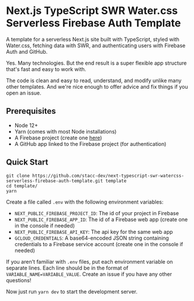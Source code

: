 # Next.js TypeScript SWR Water.css Serverless Firebase Auth Template

A template for a serverless Next.js site built with TypeScript, styled with Water.css, fetching data with SWR, and authenticating users with Firebase Auth and GitHub.

Yes. Many technologies. But the end result is a super flexible app structure that's fast and easy to work with.

The code is clean and easy to read, understand, and modify unlike many other templates. And we're nice enough to offer advice and fix things if you open an issue.

## Prerequisites

- Node 12+
- Yarn (comes with most Node installations)
- A Firebase project (create one [here](https://console.firebase.google.com/))
- A GitHub app linked to the Firebase project (for authentication)

## Quick Start

```
git clone https://github.com/stacc-dev/next-typescript-swr-watercss-serverless-firebase-auth-template.git template
cd template/
yarn
```

Create a file called `.env` with the following environment variables:

- `NEXT_PUBLIC_FIREBASE_PROJECT_ID`: The id of your project in Firebase
- `NEXT_PUBLIC_FIREBASE_APP_ID`: The id of a Firebase web app (create one in the console if needed)
- `NEXT_PUBLIC_FIREBASE_API_KEY`: The api key for the same web app
- `GCLOUD_CREDENTIALS`: A base64-encoded JSON string containing credentials to a Firebase service account (create one in the console if needed)

If you aren't familiar with `.env` files, put each environment variable on separate lines. Each line should be in the format of `VARIABLE_NAME=VARIABLE_VALUE`. Create an issue if you have any other questions!

Now just run `yarn dev` to start the development server.
